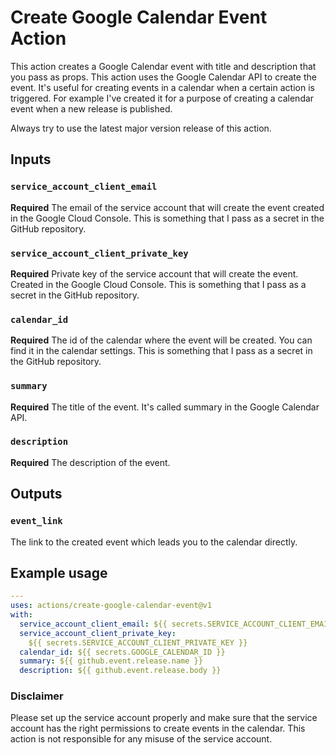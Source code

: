 # Create Google Calendar Event Action

This action creates a Google Calendar event with title and description that you
pass as props. This action uses the Google Calendar API to create the event.
It's useful for creating events in a calendar when a certain action is
triggered. For example I've created it for a purpose of creating a calendar
event when a new release is published.

Always try to use the latest major version release of this action.

## Inputs

### `service_account_client_email`

**Required** The email of the service account that will create the event created
in the Google Cloud Console. This is something that I pass as a secret in the
GitHub repository.

### `service_account_client_private_key`

**Required** Private key of the service account that will create the event.
Created in the Google Cloud Console. This is something that I pass as a secret
in the GitHub repository.

### `calendar_id`

**Required** The id of the calendar where the event will be created. You can
find it in the calendar settings. This is something that I pass as a secret in
the GitHub repository.

### `summary`

**Required** The title of the event. It's called summary in the Google Calendar
API.

### `description`

**Required** The description of the event.

## Outputs

### `event_link`

The link to the created event which leads you to the calendar directly.

## Example usage

```yaml
---
uses: actions/create-google-calendar-event@v1
with:
  service_account_client_email: ${{ secrets.SERVICE_ACCOUNT_CLIENT_EMAIL }}
  service_account_client_private_key:
    ${{ secrets.SERVICE_ACCOUNT_CLIENT_PRIVATE_KEY }}
  calendar_id: ${{ secrets.GOOGLE_CALENDAR_ID }}
  summary: ${{ github.event.release.name }}
  description: ${{ github.event.release.body }}
```

### Disclaimer

Please set up the service account properly and make sure that the service
account has the right permissions to create events in the calendar. This action
is not responsible for any misuse of the service account.
